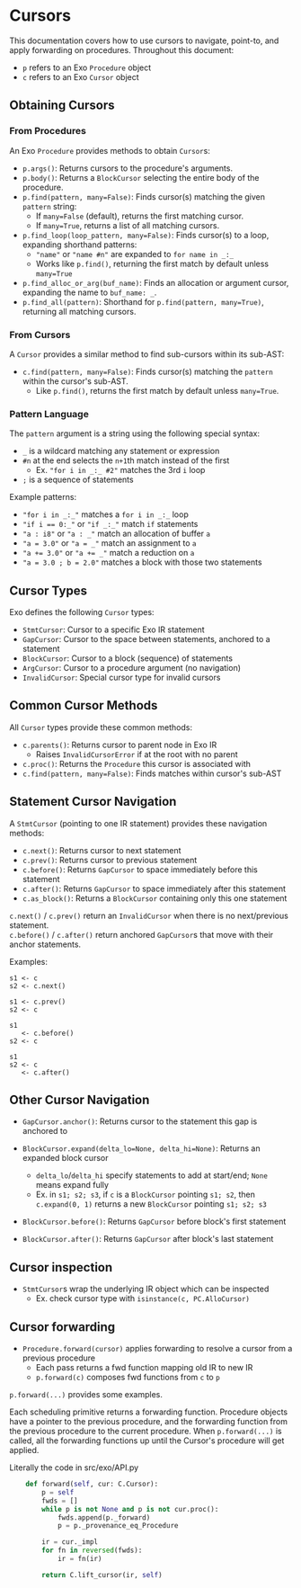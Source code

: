 # Cursors

This documentation covers how to use cursors to navigate, point-to, and apply forwarding on procedures.
Throughout this document:
- `p` refers to an Exo `Procedure` object 
- `c` refers to an Exo `Cursor` object

## Obtaining Cursors

### From Procedures
An Exo `Procedure` provides methods to obtain `Cursor`s:

- `p.args()`: Returns cursors to the procedure's arguments.
- `p.body()`: Returns a `BlockCursor` selecting the entire body of the procedure.
- `p.find(pattern, many=False)`: Finds cursor(s) matching the given `pattern` string:
   - If `many=False` (default), returns the first matching cursor. 
   - If `many=True`, returns a list of all matching cursors.
- `p.find_loop(loop_pattern, many=False)`: Finds cursor(s) to a loop, expanding shorthand patterns:
   - `"name"` or `"name #n"` are expanded to `for name in _:_`
   - Works like `p.find()`, returning the first match by default unless `many=True`
- `p.find_alloc_or_arg(buf_name)`: Finds an allocation or argument cursor, expanding the name to `buf_name: _`.
- `p.find_all(pattern)`: Shorthand for `p.find(pattern, many=True)`, returning all matching cursors.

### From Cursors
A `Cursor` provides a similar method to find sub-cursors within its sub-AST:

- `c.find(pattern, many=False)`: Finds cursor(s) matching the `pattern` within the cursor's sub-AST.
  - Like `p.find()`, returns the first match by default unless `many=True`.

### Pattern Language
The `pattern` argument is a string using the following special syntax:

- `_` is a wildcard matching any statement or expression
- `#n` at the end selects the `n+1`th match instead of the first 
  - Ex. `"for i in _:_ #2"` matches the 3rd `i` loop
- `;` is a sequence of statements

Example patterns:
- `"for i in _:_"` matches a `for i in _:_` loop
- `"if i == 0:_"` or `"if _:_"` match `if` statements 
- `"a : i8"` or `"a : _"` match an allocation of buffer `a`
- `"a = 3.0"` or `"a = _"` match an assignment to `a`
- `"a += 3.0"` or `"a += _"` match a reduction on `a`
- `"a = 3.0 ; b = 2.0"` matches a block with those two statements

## Cursor Types

Exo defines the following `Cursor` types:

- `StmtCursor`: Cursor to a specific Exo IR statement
- `GapCursor`: Cursor to the space between statements, anchored to a statement
- `BlockCursor`: Cursor to a block (sequence) of statements
- `ArgCursor`: Cursor to a procedure argument (no navigation)
- `InvalidCursor`: Special cursor type for invalid cursors

## Common Cursor Methods

All `Cursor` types provide these common methods:

- `c.parents()`: Returns cursor to parent node in Exo IR
  - Raises `InvalidCursorError` if at the root with no parent
- `c.proc()`: Returns the `Procedure` this cursor is associated with
- `c.find(pattern, many=False)`: Finds matches within cursor's sub-AST

## Statement Cursor Navigation

A `StmtCursor` (pointing to one IR statement) provides these navigation methods:

- `c.next()`: Returns cursor to next statement 
- `c.prev()`: Returns cursor to previous statement
- `c.before()`: Returns `GapCursor` to space immediately before this statement
- `c.after()`: Returns `GapCursor` to space immediately after this statement 
- `c.as_block()`: Returns a `BlockCursor` containing only this one statement

`c.next()` / `c.prev()` return an `InvalidCursor` when there is no next/previous statement.  
`c.before()` / `c.after()` return anchored `GapCursor`s that move with their anchor statements.

Examples:
```
s1 <- c
s2 <- c.next()

s1 <- c.prev()  
s2 <- c

s1
   <- c.before()
s2 <- c  

s1
s2 <- c
   <- c.after()
```

## Other Cursor Navigation

- `GapCursor.anchor()`: Returns cursor to the statement this gap is anchored to

- `BlockCursor.expand(delta_lo=None, delta_hi=None)`: Returns an expanded block cursor 
   - `delta_lo`/`delta_hi` specify statements to add at start/end; `None` means expand fully
   - Ex. in `s1; s2; s3`, if `c` is a `BlockCursor` pointing `s1; s2`, then `c.expand(0, 1)` returns a new `BlockCursor` pointing `s1; s2; s3`
- `BlockCursor.before()`: Returns `GapCursor` before block's first statement
- `BlockCursor.after()`: Returns `GapCursor` after block's last statement

## Cursor inspection

- `StmtCursor`s wrap the underlying IR object which can be inspected
   - Ex. check cursor type with `isinstance(c, PC.AlloCursor)`

## Cursor forwarding

- `Procedure.forward(cursor)` applies forwarding to resolve a cursor from a previous procedure
   - Each pass returns a fwd function mapping old IR to new IR
   - `p.forward(c)` composes fwd functions from `c` to `p`

`p.forward(...)` provides some examples.

Each scheduling primitive returns a forwarding function.
Procedure objects have a pointer to the previous procedure, and the forwarding function from the previous procedure to the current procedure.
When `p.forward(...)` is called, all the forwarding functions up until the Cursor's procedure will get applied.

Literally the code in src/exo/API.py
```python
    def forward(self, cur: C.Cursor):
        p = self
        fwds = []
        while p is not None and p is not cur.proc():
            fwds.append(p._forward)
            p = p._provenance_eq_Procedure

        ir = cur._impl
        for fn in reversed(fwds):
            ir = fn(ir)

        return C.lift_cursor(ir, self)
```
